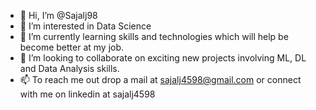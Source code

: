- 👋 Hi, I’m @Sajalj98
- 👀 I’m interested in Data Science
- 🌱 I’m currently learning skills and technologies which will help be become better at my job.
- 💞️ I’m looking to collaborate on exciting new projects involving ML, DL and Data Analysis skills.
- 📫 To reach me out drop a mail at sajalj4598@gmail.com or connect with me on linkedin at sajalj4598

<!---
Sajalj98/Sajalj98 is a ✨ special ✨ repository because its `README.md` (this file) appears on your GitHub profile.
You can click the Preview link to take a look at your changes.
--->

